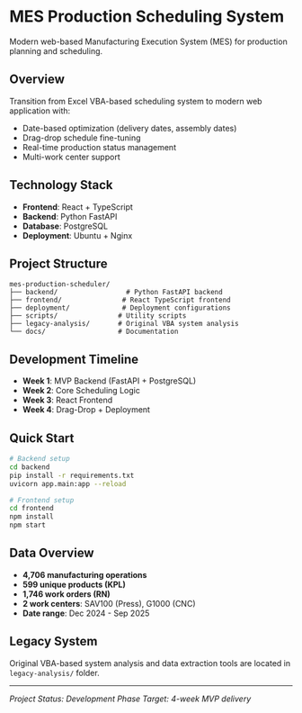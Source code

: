 # MES Production Scheduling System

Modern web-based Manufacturing Execution System (MES) for production planning and scheduling.

## Overview
Transition from Excel VBA-based scheduling system to modern web application with:
- Date-based optimization (delivery dates, assembly dates)
- Drag-drop schedule fine-tuning
- Real-time production status management
- Multi-work center support

## Technology Stack
- **Frontend**: React + TypeScript
- **Backend**: Python FastAPI
- **Database**: PostgreSQL
- **Deployment**: Ubuntu + Nginx

## Project Structure
```
mes-production-scheduler/
├── backend/                 # Python FastAPI backend
├── frontend/               # React TypeScript frontend
├── deployment/             # Deployment configurations
├── scripts/               # Utility scripts
├── legacy-analysis/       # Original VBA system analysis
└── docs/                  # Documentation
```

## Development Timeline
- **Week 1**: MVP Backend (FastAPI + PostgreSQL)
- **Week 2**: Core Scheduling Logic
- **Week 3**: React Frontend
- **Week 4**: Drag-Drop + Deployment

## Quick Start
```bash
# Backend setup
cd backend
pip install -r requirements.txt
uvicorn app.main:app --reload

# Frontend setup
cd frontend
npm install
npm start
```

## Data Overview
- **4,706 manufacturing operations**
- **599 unique products (KPL)**
- **1,746 work orders (RN)**
- **2 work centers**: SAV100 (Press), G1000 (CNC)
- **Date range**: Dec 2024 - Sep 2025

## Legacy System
Original VBA-based system analysis and data extraction tools are located in `legacy-analysis/` folder.

---
*Project Status: Development Phase*
*Target: 4-week MVP delivery*